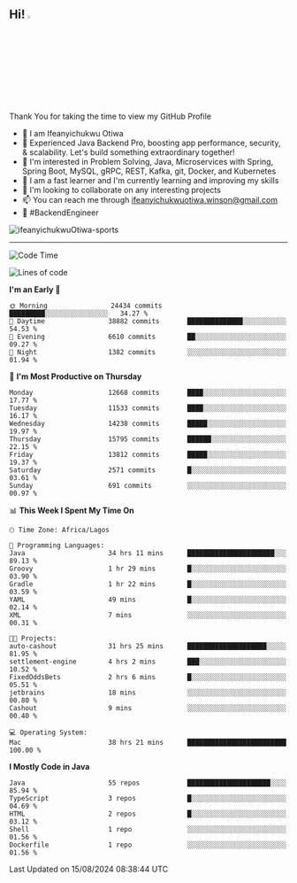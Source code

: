 <!-- BLOG-POST-LIST:START --><!-- BLOG-POST-LIST:END -->

## Hi! <img src="https://media.giphy.com/media/hvRJCLFzcasrR4ia7z/giphy.gif" width="4%"> 

Thank You for taking the time to view my GitHub Profile

- 👋 I am Ifeanyichukwu Otiwa
- 🚀 Experienced Java Backend Pro, boosting app performance, security, & scalability. Let's build something extraordinary together!
- 👀 I'm interested in Problem Solving, Java, Microservices with Spring, Spring Boot, MySQL, gRPC, REST, Kafka, git, Docker, and Kubernetes
- 🌱 I am a fast learner and I'm currently learning and improving my skills
- 💞️ I'm looking to collaborate on any interesting projects
- 📫 You can reach me through ifeanyichukwuotiwa.winson@gmail.com
- 🚀 #BackendEngineer

<p align="left" marginTop="10px"> <img src="https://komarev.com/ghpvc/?username=ifeanyichukwuOtiwa-sports&label=Profile%20views&color=0e75b6&style=for-the-badge" alt="ifeanyichukwuOtiwa-sports" /> </p>

***

<!--START_SECTION:waka-->
![Code Time](http://img.shields.io/badge/Code%20Time-2%2C789%20hrs%2027%20mins-blue)

![Lines of code](https://img.shields.io/badge/From%20Hello%20World%20I%27ve%20Written-17.0%20million%20lines%20of%20code-blue)

**I'm an Early 🐤** 

```text
🌞 Morning                24434 commits       █████████░░░░░░░░░░░░░░░░   34.27 % 
🌆 Daytime                38882 commits       ██████████████░░░░░░░░░░░   54.53 % 
🌃 Evening                6610 commits        ██░░░░░░░░░░░░░░░░░░░░░░░   09.27 % 
🌙 Night                  1382 commits        ░░░░░░░░░░░░░░░░░░░░░░░░░   01.94 % 
```
📅 **I'm Most Productive on Thursday** 

```text
Monday                   12668 commits       ████░░░░░░░░░░░░░░░░░░░░░   17.77 % 
Tuesday                  11533 commits       ████░░░░░░░░░░░░░░░░░░░░░   16.17 % 
Wednesday                14238 commits       █████░░░░░░░░░░░░░░░░░░░░   19.97 % 
Thursday                 15795 commits       ██████░░░░░░░░░░░░░░░░░░░   22.15 % 
Friday                   13812 commits       █████░░░░░░░░░░░░░░░░░░░░   19.37 % 
Saturday                 2571 commits        █░░░░░░░░░░░░░░░░░░░░░░░░   03.61 % 
Sunday                   691 commits         ░░░░░░░░░░░░░░░░░░░░░░░░░   00.97 % 
```


📊 **This Week I Spent My Time On** 

```text
🕑︎ Time Zone: Africa/Lagos

💬 Programming Languages: 
Java                     34 hrs 11 mins      ██████████████████████░░░   89.13 % 
Groovy                   1 hr 29 mins        █░░░░░░░░░░░░░░░░░░░░░░░░   03.90 % 
Gradle                   1 hr 22 mins        █░░░░░░░░░░░░░░░░░░░░░░░░   03.59 % 
YAML                     49 mins             █░░░░░░░░░░░░░░░░░░░░░░░░   02.14 % 
XML                      7 mins              ░░░░░░░░░░░░░░░░░░░░░░░░░   00.31 % 

🐱‍💻 Projects: 
auto-cashout             31 hrs 25 mins      ████████████████████░░░░░   81.95 % 
settlement-engine        4 hrs 2 mins        ███░░░░░░░░░░░░░░░░░░░░░░   10.52 % 
FixedOddsBets            2 hrs 6 mins        █░░░░░░░░░░░░░░░░░░░░░░░░   05.51 % 
jetbrains                18 mins             ░░░░░░░░░░░░░░░░░░░░░░░░░   00.80 % 
Cashout                  9 mins              ░░░░░░░░░░░░░░░░░░░░░░░░░   00.40 % 

💻 Operating System: 
Mac                      38 hrs 21 mins      █████████████████████████   100.00 % 
```

**I Mostly Code in Java** 

```text
Java                     55 repos            █████████████████████░░░░   85.94 % 
TypeScript               3 repos             █░░░░░░░░░░░░░░░░░░░░░░░░   04.69 % 
HTML                     2 repos             █░░░░░░░░░░░░░░░░░░░░░░░░   03.12 % 
Shell                    1 repo              ░░░░░░░░░░░░░░░░░░░░░░░░░   01.56 % 
Dockerfile               1 repo              ░░░░░░░░░░░░░░░░░░░░░░░░░   01.56 % 
```




 Last Updated on 15/08/2024 08:38:44 UTC
<!--END_SECTION:waka-->

<!--
<p align="center">
![trophy](https://github-profile-trophy.vercel.app/?username=ifeanyichukwuOtiwa-sports&theme=onedark) (https://github.com/ryo-ma/github-profile-trophy)
</p>
-->

<!---
ifeanyi-otiwa/ifeanyi-otiwa is a ✨ special ✨ repository because its `README.md` (this file) appears on your GitHub profile.
You can click the Preview link to take a look at your changes.
--->
